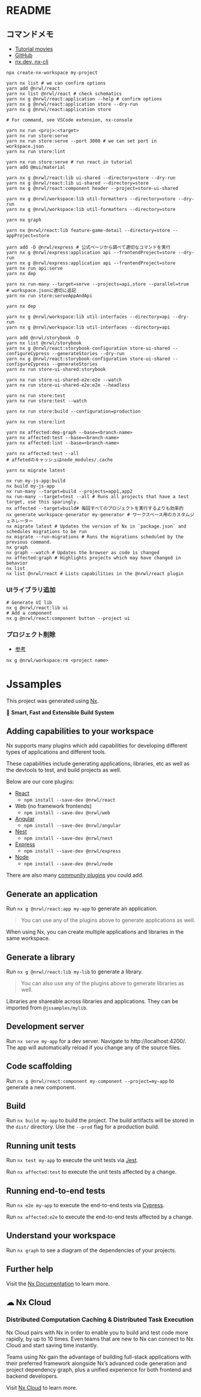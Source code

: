 # README

## コマンドメモ

- [Tutorial movies](https://egghead.io/lessons/javascript-install-and-use-external-npm-packages-in-an-nx-workspace)
- [GitHub](https://github.com/juristr/egghead-scale-react-dev-with-nx/)
- [nx.dev, nx-cli](https://nx.dev/using-nx/nx-cli)

```shell
npx create-nx-workspace my-project

yarn nx list # we can confirm options
yarn add @nrwl/react
yarn nx list @nrwl/react # check schematics
yarn nx g @nrwl/react:application --help # confirm options
yarn nx g @nrwl/react:application store --dry-run
yarn nx g @nrwl/react:application store

# For command, see VSCode extension, nx-console

yarn nx run <proj>:<target>
yarn nx run store:serve
yarn nx run store:serve --port 3000 # we can set port in workspace.json
yarn nx run store:lint

yarn nx run store:serve # run react in tutorial
yarn add @mui/material

yarn nx g @nrwl/react:lib ui-shared --directory=store --dry-run
yarn nx g @nrwl/react:lib ui-shared --directory=store
yarn nx g @nrwl/react:component header --project=store-ui-shared

yarn nx g @nrwl/workspace:lib util-formatters --directory=store --dry-run
yarn nx g @nrwl/workspace:lib util-formatters --directory=store

yarn nx graph

yarn nx @nrwl/react:lib feature-game-detail --directory=store --appProject=store

yarn add -D @nrwl/express # 公式ページから調べて適切なコマンドを実行
yarn nx g @nrwl/express:application api --frontendProject=store --dry-run
yarn nx g @nrwl/express:application api --frontendProject=store
yarn nx run api:serve
yarn nx dep

yarn nx run-many --target=serve --projects=api,store --parallel=true
# workspace.jsonに適切に追記
yarn nx run store:serveAppAndApi

yarn nx dep

yarn nx g @nrwl/workspace:lib util-interfaces --directory=api --dry-run
yarn nx g @nrwl/workspace:lib util-interfaces --directory=api

yarn add @nrwl/storybook -D
yarn nx list @nrwl/storybook
yarn nx g @nrwl/react:storybook-configuration store-ui-shared --configureCypress --generateStories --dry-run
yarn nx g @nrwl/react:storybook-configuration store-ui-shared --configureCypress --generateStories
yarn nx run store-ui-shared:storybook

yarn nx run store-ui-shared-e2e:e2e --watch
yarn nx run store-ui-shared-e2e:e2e --headless

yarn nx run store:test
yarn nx run store:test --watch

yarn nx run store:build --configuration=production

yarn nx run store:lint

yarn nx affected:dep-graph --base=<branch-name>
yarn nx affected:test --base=<branch-name>
yarn nx affected:lint --base=<branch-name>

yarn nx affected:test --all
# affetedのキャッシュはnode_modules/.cache

yarn nx migrate latest

nx run my-js-app:build
nx build my-js-app
nx run-many --target=build --projects=app1,app2
nx run-many --target=test --all # Runs all projects that have a test target, use this sparingly.
nx affected --target=build# 毎回すべてのプロジェクトを実行するよりも効率的
nx generate workspace-generator my-generator # ワークスペース用のカスタムジェネレーター
nx migrate latest # Updates the version of Nx in `package.json` and schedules migrations to be run
nx migrate --run-migrations # Runs the migrations scheduled by the previous command.
nx graph
nx graph --watch # Updates the browser as code is changed
nx affected:graph # Highlights projects which may have changed in behavior
nx list
nx list @nrwl/react # Lists capabilities in the @nrwl/react plugin
```

### UIライブラリ追加

```
# Generate UI lib
nx g @nrwl/react:lib ui
# Add a component
nx g @nrwl/react:component button --project ui
```

### プロジェクト削除

- [参考](https://github.com/nrwl/nx/issues/333#issuecomment-605903501)

```
nx g @nrwl/workspace:rm <project name>
```

# Jssamples

This project was generated using [Nx](https://nx.dev).

🔎 **Smart, Fast and Extensible Build System**

## Adding capabilities to your workspace

Nx supports many plugins which add capabilities for developing different types of applications and different tools.

These capabilities include generating applications, libraries, etc as well as the devtools to test, and build projects
as well.

Below are our core plugins:

- [React](https://reactjs.org)
  - `npm install --save-dev @nrwl/react`
- Web (no framework frontends)
  - `npm install --save-dev @nrwl/web`
- [Angular](https://angular.io)
  - `npm install --save-dev @nrwl/angular`
- [Nest](https://nestjs.com)
  - `npm install --save-dev @nrwl/nest`
- [Express](https://expressjs.com)
  - `npm install --save-dev @nrwl/express`
- [Node](https://nodejs.org)
  - `npm install --save-dev @nrwl/node`

There are also many [community plugins](https://nx.dev/community) you could add.

## Generate an application

Run `nx g @nrwl/react:app my-app` to generate an application.

> You can use any of the plugins above to generate applications as well.

When using Nx, you can create multiple applications and libraries in the same workspace.

## Generate a library

Run `nx g @nrwl/react:lib my-lib` to generate a library.

> You can also use any of the plugins above to generate libraries as well.

Libraries are shareable across libraries and applications. They can be imported from `@jssamples/mylib`.

## Development server

Run `nx serve my-app` for a dev server. Navigate to http://localhost:4200/. The app will automatically reload if you
change any of the source files.

## Code scaffolding

Run `nx g @nrwl/react:component my-component --project=my-app` to generate a new component.

## Build

Run `nx build my-app` to build the project. The build artifacts will be stored in the `dist/` directory. Use
the `--prod` flag for a production build.

## Running unit tests

Run `nx test my-app` to execute the unit tests via [Jest](https://jestjs.io).

Run `nx affected:test` to execute the unit tests affected by a change.

## Running end-to-end tests

Run `nx e2e my-app` to execute the end-to-end tests via [Cypress](https://www.cypress.io).

Run `nx affected:e2e` to execute the end-to-end tests affected by a change.

## Understand your workspace

Run `nx graph` to see a diagram of the dependencies of your projects.

## Further help

Visit the [Nx Documentation](https://nx.dev) to learn more.

## ☁ Nx Cloud

### Distributed Computation Caching & Distributed Task Execution

Nx Cloud pairs with Nx in order to enable you to build and test code more rapidly, by up to 10 times. Even teams that
are new to Nx can connect to Nx Cloud and start saving time instantly.

Teams using Nx gain the advantage of building full-stack applications with their preferred framework alongside Nx’s
advanced code generation and project dependency graph, plus a unified experience for both frontend and backend
developers.

Visit [Nx Cloud](https://nx.app/) to learn more.

